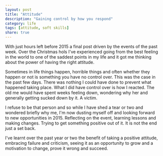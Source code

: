```yaml
---
layout: post
title: "Attitude"
description: "Gaining control by how you respond"
category: life
tags: [attitude, soft skills]
share: true
---
```

With just hours left before 2015 a final post driven by the events of the past week. Over the Christmas hols I've experienced going from the best feeling in the world to one of the saddest points in my life and it got me thinking about the power of having the right attitude. 

Sometimes in life things happen, horrible things and often whether they happen or not is something you have no control over. This was the case in the past few days. There was nothing I could have done to prevent what happened taking place. What I did have control over is how I reacted. The old me would have spent weeks feeling down, wondering why her and generally getting sucked down by it. A victim.

I refuse to be that person and so while I have shed a tear or two and wondered briefly why me, I'm now dusting myself off and looking forward to new opportunities in 2015. Reflecting on the event, learning lessons and making changes. Trying to get something positive out of it. It is not the end just a set back.

I've learnt over the past year or two the benefit of taking a positive attitude, embracing failure and criticism, seeing it as an opportunity to grow and a motivation to change, prove it wrong and succeed.










